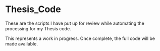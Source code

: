 # Thesis_Code
These are the scripts I have put up for review while automating the processing for my Thesis code.


This represents a work in progress. Once complete, the full code will be made available. 
